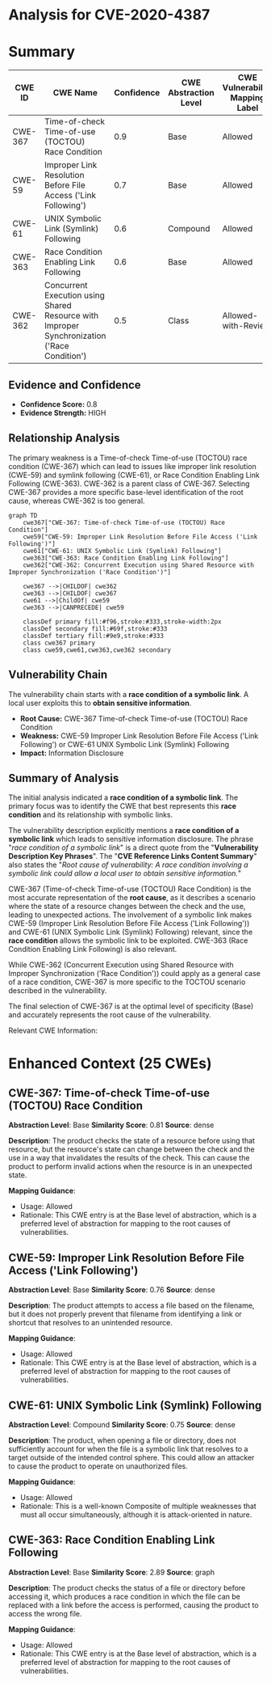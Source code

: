 # Analysis for CVE-2020-4387

# Summary

| CWE ID | CWE Name | Confidence | CWE Abstraction Level | CWE Vulnerability Mapping Label | CWE-Vulnerability Mapping Notes |
|---|---|---|---|---|---|
| CWE-367 | Time-of-check Time-of-use (TOCTOU) Race Condition | 0.9 | Base | Allowed | Primary CWE |
| CWE-59 | Improper Link Resolution Before File Access ('Link Following') | 0.7 | Base | Allowed | Secondary Candidate |
| CWE-61 | UNIX Symbolic Link (Symlink) Following | 0.6 | Compound | Allowed | Secondary Candidate |
| CWE-363 | Race Condition Enabling Link Following | 0.6 | Base | Allowed | Secondary Candidate |
| CWE-362 | Concurrent Execution using Shared Resource with Improper Synchronization ('Race Condition') | 0.5 | Class | Allowed-with-Review | Secondary Candidate |

## Evidence and Confidence

*   **Confidence Score:** 0.8
*   **Evidence Strength:** HIGH

## Relationship Analysis
The primary weakness is a Time-of-check Time-of-use (TOCTOU) race condition (CWE-367) which can lead to issues like improper link resolution (CWE-59) and symlink following (CWE-61), or Race Condition Enabling Link Following (CWE-363). CWE-362 is a parent class of CWE-367. Selecting CWE-367 provides a more specific base-level identification of the root cause, whereas CWE-362 is too general.

```mermaid
graph TD
    cwe367["CWE-367: Time-of-check Time-of-use (TOCTOU) Race Condition"]
    cwe59["CWE-59: Improper Link Resolution Before File Access ('Link Following')"]
    cwe61["CWE-61: UNIX Symbolic Link (Symlink) Following"]
    cwe363["CWE-363: Race Condition Enabling Link Following"]
    cwe362["CWE-362: Concurrent Execution using Shared Resource with Improper Synchronization ('Race Condition')"]

    cwe367 -->|CHILDOF| cwe362
    cwe363 -->|CHILDOF| cwe367
    cwe61 -->|ChildOf| cwe59
    cwe363 -->|CANPRECEDE| cwe59
    
    classDef primary fill:#f96,stroke:#333,stroke-width:2px
    classDef secondary fill:#69f,stroke:#333
    classDef tertiary fill:#9e9,stroke:#333
    class cwe367 primary
    class cwe59,cwe61,cwe363,cwe362 secondary
```

## Vulnerability Chain
The vulnerability chain starts with a **race condition of a symbolic link**. A local user exploits this to **obtain sensitive information**.
  - **Root Cause:** CWE-367 Time-of-check Time-of-use (TOCTOU) Race Condition
  - **Weakness:** CWE-59 Improper Link Resolution Before File Access ('Link Following') or CWE-61 UNIX Symbolic Link (Symlink) Following
  - **Impact:** Information Disclosure

## Summary of Analysis
The initial analysis indicated a **race condition of a symbolic link**. The primary focus was to identify the CWE that best represents this **race condition** and its relationship with symbolic links.

The vulnerability description explicitly mentions a **race condition of a symbolic link** which leads to sensitive information disclosure. The phrase "*race condition of a symbolic link*" is a direct quote from the "**Vulnerability Description Key Phrases**". The "**CVE Reference Links Content Summary**" also states the "*Root cause of vulnerability: A race condition involving a symbolic link could allow a local user to obtain sensitive information.*"

CWE-367 (Time-of-check Time-of-use (TOCTOU) Race Condition) is the most accurate representation of the **root cause**, as it describes a scenario where the state of a resource changes between the check and the use, leading to unexpected actions. The involvement of a symbolic link makes CWE-59 (Improper Link Resolution Before File Access ('Link Following')) and CWE-61 (UNIX Symbolic Link (Symlink) Following) relevant, since the **race condition** allows the symbolic link to be exploited. CWE-363 (Race Condition Enabling Link Following) is also relevant.

While CWE-362 (Concurrent Execution using Shared Resource with Improper Synchronization ('Race Condition')) could apply as a general case of a race condition, CWE-367 is more specific to the TOCTOU scenario described in the vulnerability.

The final selection of CWE-367 is at the optimal level of specificity (Base) and accurately represents the root cause of the vulnerability.

Relevant CWE Information:

# Enhanced Context (25 CWEs)

## CWE-367: Time-of-check Time-of-use (TOCTOU) Race Condition
**Abstraction Level**: Base
**Similarity Score**: 0.81
**Source**: dense

**Description**:
The product checks the state of a resource before using that resource, but the resource's state can change between the check and the use in a way that invalidates the results of the check. This can cause the product to perform invalid actions when the resource is in an unexpected state.

**Mapping Guidance**:
- Usage: Allowed
- Rationale: This CWE entry is at the Base level of abstraction, which is a preferred level of abstraction for mapping to the root causes of vulnerabilities.

## CWE-59: Improper Link Resolution Before File Access ('Link Following')
**Abstraction Level**: Base
**Similarity Score**: 0.76
**Source**: dense

**Description**:
The product attempts to access a file based on the filename, but it does not properly prevent that filename from identifying a link or shortcut that resolves to an unintended resource.

**Mapping Guidance**:
- Usage: Allowed
- Rationale: This CWE entry is at the Base level of abstraction, which is a preferred level of abstraction for mapping to the root causes of vulnerabilities.

## CWE-61: UNIX Symbolic Link (Symlink) Following
**Abstraction Level**: Compound
**Similarity Score**: 0.75
**Source**: dense

**Description**:
The product, when opening a file or directory, does not sufficiently account for when the file is a symbolic link that resolves to a target outside of the intended control sphere. This could allow an attacker to cause the product to operate on unauthorized files.

**Mapping Guidance**:
- Usage: Allowed
- Rationale: This is a well-known Composite of multiple weaknesses that must all occur simultaneously, although it is attack-oriented in nature.

## CWE-363: Race Condition Enabling Link Following
**Abstraction Level**: Base
**Similarity Score**: 2.89
**Source**: graph

**Description**:
The product checks the status of a file or directory before accessing it, which produces a race condition in which the file can be replaced with a link before the access is performed, causing the product to access the wrong file.

**Mapping Guidance**:
- Usage: Allowed
- Rationale: This CWE entry is at the Base level of abstraction, which is a preferred level of abstraction for mapping to the root causes of vulnerabilities.